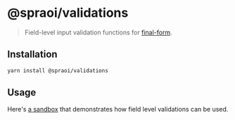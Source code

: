 # @spraoi/validations

> Field-level input validation functions for
> [final-form](https://github.com/final-form/final-form).

## Installation

```bash
yarn install @spraoi/validations
```

## Usage

Here's [a sandbox](https://codesandbox.io/s/2k054qp40) that demonstrates how
field level validations can be used.

